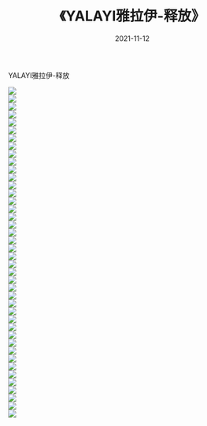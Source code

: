﻿---
layout: post
title:  《YALAYI雅拉伊-释放》
date:   2021-11-12
img: http://img.660000.xyz/Sharelink/网络美图/2021/YALAYI雅拉伊-释放/000.jpg
categories: [美女, 清纯, 唯美]
---

YALAYI雅拉伊-释放

  ![](http://img.660000.xyz/Sharelink/网络美图/2021/YALAYI雅拉伊-释放/001.jpg) <br> ![](http://img.660000.xyz/Sharelink/网络美图/2021/YALAYI雅拉伊-释放/002.jpg) <br> ![](http://img.660000.xyz/Sharelink/网络美图/2021/YALAYI雅拉伊-释放/003.jpg) <br> ![](http://img.660000.xyz/Sharelink/网络美图/2021/YALAYI雅拉伊-释放/004.jpg) <br> ![](http://img.660000.xyz/Sharelink/网络美图/2021/YALAYI雅拉伊-释放/005.jpg) <br> ![](http://img.660000.xyz/Sharelink/网络美图/2021/YALAYI雅拉伊-释放/006.jpg) <br> ![](http://img.660000.xyz/Sharelink/网络美图/2021/YALAYI雅拉伊-释放/007.jpg) <br> ![](http://img.660000.xyz/Sharelink/网络美图/2021/YALAYI雅拉伊-释放/008.jpg) <br> ![](http://img.660000.xyz/Sharelink/网络美图/2021/YALAYI雅拉伊-释放/009.jpg) <br> ![](http://img.660000.xyz/Sharelink/网络美图/2021/YALAYI雅拉伊-释放/010.jpg) <br> ![](http://img.660000.xyz/Sharelink/网络美图/2021/YALAYI雅拉伊-释放/011.jpg) <br> ![](http://img.660000.xyz/Sharelink/网络美图/2021/YALAYI雅拉伊-释放/012.jpg) <br> ![](http://img.660000.xyz/Sharelink/网络美图/2021/YALAYI雅拉伊-释放/013.jpg) <br> ![](http://img.660000.xyz/Sharelink/网络美图/2021/YALAYI雅拉伊-释放/014.jpg) <br> ![](http://img.660000.xyz/Sharelink/网络美图/2021/YALAYI雅拉伊-释放/015.jpg) <br> ![](http://img.660000.xyz/Sharelink/网络美图/2021/YALAYI雅拉伊-释放/016.jpg) <br> ![](http://img.660000.xyz/Sharelink/网络美图/2021/YALAYI雅拉伊-释放/017.jpg) <br> ![](http://img.660000.xyz/Sharelink/网络美图/2021/YALAYI雅拉伊-释放/018.jpg) <br> ![](http://img.660000.xyz/Sharelink/网络美图/2021/YALAYI雅拉伊-释放/019.jpg) <br> ![](http://img.660000.xyz/Sharelink/网络美图/2021/YALAYI雅拉伊-释放/020.jpg) <br> ![](http://img.660000.xyz/Sharelink/网络美图/2021/YALAYI雅拉伊-释放/021.jpg) <br> ![](http://img.660000.xyz/Sharelink/网络美图/2021/YALAYI雅拉伊-释放/022.jpg) <br> ![](http://img.660000.xyz/Sharelink/网络美图/2021/YALAYI雅拉伊-释放/023.jpg) <br> ![](http://img.660000.xyz/Sharelink/网络美图/2021/YALAYI雅拉伊-释放/024.jpg) <br> ![](http://img.660000.xyz/Sharelink/网络美图/2021/YALAYI雅拉伊-释放/025.jpg) <br> ![](http://img.660000.xyz/Sharelink/网络美图/2021/YALAYI雅拉伊-释放/026.jpg) <br> ![](http://img.660000.xyz/Sharelink/网络美图/2021/YALAYI雅拉伊-释放/027.jpg) <br> ![](http://img.660000.xyz/Sharelink/网络美图/2021/YALAYI雅拉伊-释放/028.jpg) <br> ![](http://img.660000.xyz/Sharelink/网络美图/2021/YALAYI雅拉伊-释放/029.jpg) <br> ![](http://img.660000.xyz/Sharelink/网络美图/2021/YALAYI雅拉伊-释放/030.jpg) <br> ![](http://img.660000.xyz/Sharelink/网络美图/2021/YALAYI雅拉伊-释放/031.jpg) <br> ![](http://img.660000.xyz/Sharelink/网络美图/2021/YALAYI雅拉伊-释放/032.jpg) <br> ![](http://img.660000.xyz/Sharelink/网络美图/2021/YALAYI雅拉伊-释放/033.jpg) <br> ![](http://img.660000.xyz/Sharelink/网络美图/2021/YALAYI雅拉伊-释放/034.jpg) <br> ![](http://img.660000.xyz/Sharelink/网络美图/2021/YALAYI雅拉伊-释放/035.jpg) <br> ![](http://img.660000.xyz/Sharelink/网络美图/2021/YALAYI雅拉伊-释放/036.jpg) <br> ![](http://img.660000.xyz/Sharelink/网络美图/2021/YALAYI雅拉伊-释放/037.jpg) <br> ![](http://img.660000.xyz/Sharelink/网络美图/2021/YALAYI雅拉伊-释放/038.jpg) <br> ![](http://img.660000.xyz/Sharelink/网络美图/2021/YALAYI雅拉伊-释放/039.jpg) <br> ![](http://img.660000.xyz/Sharelink/网络美图/2021/YALAYI雅拉伊-释放/040.jpg) <br> ![](http://img.660000.xyz/Sharelink/网络美图/2021/YALAYI雅拉伊-释放/041.jpg) <br> ![](http://img.660000.xyz/Sharelink/网络美图/2021/YALAYI雅拉伊-释放/042.jpg) <br>